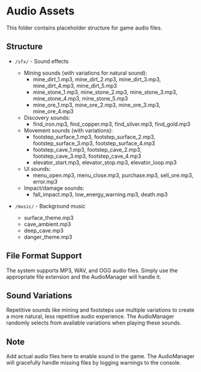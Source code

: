 # Audio Assets

This folder contains placeholder structure for game audio files.

## Structure

- `/sfx/` - Sound effects
  - Mining sounds (with variations for natural sound):
    - mine_dirt_1.mp3, mine_dirt_2.mp3, mine_dirt_3.mp3, mine_dirt_4.mp3, mine_dirt_5.mp3
    - mine_stone_1.mp3, mine_stone_2.mp3, mine_stone_3.mp3, mine_stone_4.mp3, mine_stone_5.mp3
    - mine_ore_1.mp3, mine_ore_2.mp3, mine_ore_3.mp3, mine_ore_4.mp3
  - Discovery sounds:
    - find_iron.mp3, find_copper.mp3, find_silver.mp3, find_gold.mp3
  - Movement sounds (with variations):
    - footstep_surface_1.mp3, footstep_surface_2.mp3, footstep_surface_3.mp3, footstep_surface_4.mp3
    - footstep_cave_1.mp3, footstep_cave_2.mp3, footstep_cave_3.mp3, footstep_cave_4.mp3
    - elevator_start.mp3, elevator_stop.mp3, elevator_loop.mp3
  - UI sounds:
    - menu_open.mp3, menu_close.mp3, purchase.mp3, sell_ore.mp3, error.mp3
  - Impact/damage sounds:
    - fall_impact.mp3, low_energy_warning.mp3, death.mp3

- `/music/` - Background music
  - surface_theme.mp3
  - cave_ambient.mp3
  - deep_cave.mp3
  - danger_theme.mp3

## File Format Support

The system supports MP3, WAV, and OGG audio files. Simply use the appropriate file extension and the AudioManager will handle it.

## Sound Variations

Repetitive sounds like mining and footsteps use multiple variations to create a more natural, less repetitive audio experience. The AudioManager randomly selects from available variations when playing these sounds.

## Note

Add actual audio files here to enable sound in the game. The AudioManager will gracefully handle missing files by logging warnings to the console.